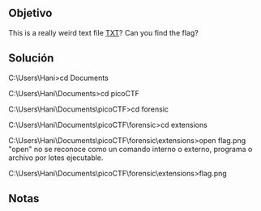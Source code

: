 ## Objetivo
This is a really weird text file [TXT](https://jupiter.challenges.picoctf.org/static/e7e5d188621ee705ceeb0452525412ef/flag.txt)? Can you find the flag?
## Solución

C:\Users\Hani>cd Documents

C:\Users\Hani\Documents>cd picoCTF

C:\Users\Hani\Documents\picoCTF>cd forensic

C:\Users\Hani\Documents\picoCTF\forensic>cd extensions

C:\Users\Hani\Documents\picoCTF\forensic\extensions>open flag.png
"open" no se reconoce como un comando interno o externo,
programa o archivo por lotes ejecutable.

C:\Users\Hani\Documents\picoCTF\forensic\extensions>flag.png

## Notas
